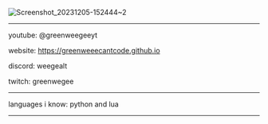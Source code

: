 ![Screenshot_20231205-152444~2](https://github.com/GreenWeegeeCantCode/GreenWeegeeCantCode/assets/145769578/2dcf2a5f-599a-4d8a-b4f2-bb074cfbc35b)

---------

youtube: @greenweegeeyt

website: https://greenweeecantcode.github.io

discord: weegealt

twitch: greenwegee

---------

languages i know:
python and lua

---------
